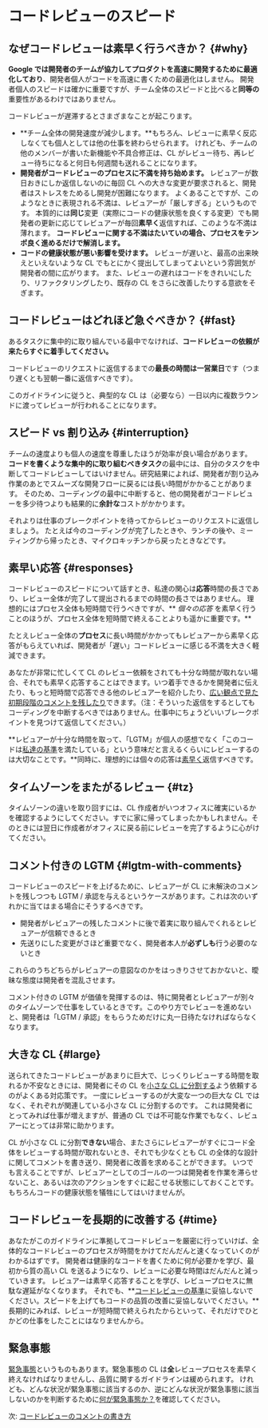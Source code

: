 # コードレビューのスピード

## なぜコードレビューは素早く行うべきか？ {#why}

**Google では開発者のチームが協力してプロダクトを高速に開発するために最適化しており**、開発者個人がコードを高速に書くための最適化はしません。
開発者個人のスピードは確かに重要ですが、チーム全体のスピードと比べると**同等の**重要性があるわけではありません。

コードレビューが遅滞するとさまざまなことが起こります。

- **チーム全体の開発速度が減少します。**もちろん、レビューに素早く反応しなくても個人としては他の仕事を終わらせられます。
  けれども、チームの他のメンバーが書いた新機能や不具合修正は、CL がレビュー待ち、再レビュー待ちになると何日も何週間も送れることになります。
- **開発者がコードレビューのプロセスに不満を持ち始めます。**
  レビュアーが数日おきにしか返信しないのに毎回 CL への大きな変更が要求されると、開発者はストレスをためるし開発が困難になります。
  よくあることですが、このようなときに表現される不満は、レビュアーが「厳しすぎる」というものです。
  本質的には**同じ**変更（実際にコードの健康状態を良くする変更）でも開発者の更新に応じてレビュアーが毎回**素早く**返信すれば、このような不満は薄れます。
  **コードレビューに関する不満はたいていの場合、プロセスをテンポ良く進めるだけで解消します。**
- **コードの健康状態が悪い影響を受けます。**
  レビューが遅いと、最高の出来映えといえないような CL でもとにかく提出してしまってよいという雰囲気が開発者の間に広がります。
  また、レビューの遅れはコードをきれいにしたり、リファクタリングしたり、既存の CL をさらに改善したりする意欲をそぎます。

## コードレビューはどれほど急ぐべきか？ {#fast}

あるタスクに集中的に取り組んでいる最中でなければ、**コードレビューの依頼が来たらすぐに着手してください。**

コードレビューのリクエストに返信するまでの**最長の時間は一営業日**です（つまり遅くとも翌朝一番に返信すべきです）。

このガイドラインに従うと、典型的な CL は（必要なら）一日以内に複数ラウンドに渡ってレビューが行われることになります。

## スピード vs 割り込み {#interruption}

チームの速度よりも個人の速度を尊重したほうが効率が良い場合があります。
**コードを書くような集中的に取り組むべきタスク**の最中には、自分のタスクを中断してコードレビューしてはいけません。研究結果によれば、開発者が割り込み作業のあとでスムーズな開発フローに戻るには長い時間がかかることがあります。
そのため、コーディングの最中に中断すると、他の開発者がコードレビューを多少待つよりも結果的に**余計な**コストがかかります。

それよりは仕事のブレークポイントを待ってからレビューのリクエストに返信しましょう。
たとえば今のコーディングが完了したときや、ランチの後や、ミーティングから帰ったとき、マイクロキッチンから戻ったときなどです。

## 素早い応答 {#responses}

コードレビューのスピードについて話すとき、私達の関心は**応答**時間の長さであり、レビュー全体が完了して提出されるまでの時間の長さではありません。
理想的にはプロセス全体も短時間で行うべきですが、** _個々の応答_ を素早く行うことのほうが、プロセス全体を短時間で終えることよりも遥かに重要です。**

たとえレビュー全体の**プロセス**に長い時間がかかってもレビュアーから素早く応答がもらえていれば、開発者が「遅い」コードレビューに感じる不満を大きく軽減できます。

あなたが非常に忙しくて CL のレビュー依頼をされても十分な時間が取れない場合、それでも素早く応答することはできます。いつ着手できるかを開発者に伝えたり、もっと短時間で応答できる他のレビュアーを紹介したり、[広い観点で見た初期段階のコメントを残したり](navigate.md)できます。（注：そういった返信をするとしてもコーディングを中断するべきではありません。仕事中にちょうどいいブレークポイントを見つけて返信してください。）

**レビュアーが十分な時間を取って、「LGTM」が個人の感想でなく「このコードは[私達の基準](standard.md)を満たしている」という意味だと言えるくらいにレビューするのは大切なことです。**同時に、理想的には個々の応答は[素早く](#fast)返信すべきです。

## タイムゾーンをまたがるレビュー {#tz}

タイムゾーンの違いを取り回すには、CL 作成者がいつオフィスに確実にいるかを確認するようにしてください。すでに家に帰ってしまったかもしれません。そのときには翌日に作成者がオフィスに戻る前にレビューを完了するように心がけてください。

## コメント付きの LGTM {#lgtm-with-comments}

コードレビューのスピードを上げるために、レビュアーが CL に未解決のコメントを残しつつも LGTM / 承認を与えるというケースがあります。これは次のいずれかに当てはまる場合にそうするべきです。

- 開発者がレビュアーの残したコメントに後で着実に取り組んでくれるとレビュアーが信頼できるとき
- 先送りにした変更がさほど重要でなく、開発者本人が**必ずしも**行う必要のないとき

これらのうちどちらがレビュアーの意図なのかをはっきりさせておかないと、曖昧な態度は開発者を混乱させます。

コメント付きの LGTM が価値を発揮するのは、特に開発者とレビュアーが別々のタイムゾーンで仕事をしているときです。このやり方でレビューを進めないと、開発者は「LGTM / 承認」をもらうためだけに丸一日待たなければならなくなります。

## 大きな CL {#large}

送られてきたコードレビューがあまりに巨大で、じっくりレビューする時間を取れるか不安なときには、開発者にその CL を[小さな CL に分割する](../developer/small-cls.md)よう依頼するのがよくある対応策です。
一度にレビューするのが大変な一つの巨大な CL ではなく、それぞれが関連している小さな CL に分割するのです。
これは開発者にとってみれば仕事が増えますが、普通の CL では不可能な作業でもなく、レビュアーにとっては非常に助かります。

CL が小さな CL に分割**できない**場合、またさらにレビュアーがすぐにコード全体をレビューする時間が取れないとき、それでも少なくとも CL の全体的な設計に関してコメントを書き送り、開発者に改善を求めることができます。
いつでも言えることですが、レビュアーとしてのゴールの一つは開発者を作業を滞らせないこと、あるいは次のアクションをすぐに起こせる状態にしておくことです。もちろんコードの健康状態を犠牲にしてはいけませんが。

## コードレビューを長期的に改善する {#time}

あなたがこのガイドラインに準拠してコードレビューを厳密に行っていけば、全体的なコードレビューのプロセスが時間をかけてだんだんと速くなっていくのがわかるはずです。
開発者は健康的なコードを書くために何が必要かを学び、最初から質の高い CL を送るようになり、レビューに必要な時間はだんだんと減っていきます。
レビュアーは素早く応答することを学び、レビュープロセスに無駄な遅延がなくなります。
それでも、**[コードレビューの基準](standard.md)に妥協しないでください。スピードを上げてもコードの品質の改善に妥協しないでください。**長期的にみれば、レビューが短時間で終えられたからといって、それだけでひとかどの仕事をしたことにはなりませんから。

## 緊急事態

[緊急事態](../emergencies.md)というものもあります。緊急事態の CL は**全**レビュープロセスを素早く終えなければなりませんし、品質に関するガイドラインは緩められます。
けれども、どんな状況が緊急事態に該当するのか、逆にどんな状況が緊急事態に該当しないのかを判断するために[何が緊急事態か？](../emergencies.md#what)を確認してください。

次: [コードレビューのコメントの書き方](comments.md)

